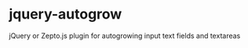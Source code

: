 jquery-autogrow
===============

jQuery or Zepto.js plugin for autogrowing input text fields and textareas